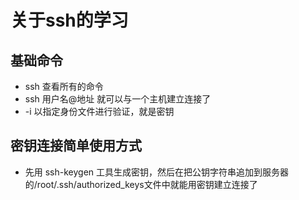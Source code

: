 # 关于ssh的学习

## 基础命令

- ssh 查看所有的命令
- ssh 用户名@地址 就可以与一个主机建立连接了
- -i 以指定身份文件进行验证，就是密钥

## 密钥连接简单使用方式

- 先用 ssh-keygen 工具生成密钥，然后在把公钥字符串追加到服务器的/root/.ssh/authorized_keys文件中就能用密钥建立连接了

